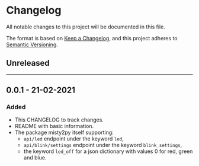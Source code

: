 # Changelog
All notable changes to this project will be documented in this file.

The format is based on [Keep a Changelog](https://keepachangelog.com/en/1.0.0/),
and this project adheres to [Semantic Versioning](https://semver.org/spec/v2.0.0.html).

## Unreleased
- - -

## 0.0.1 - 21-02-2021
### Added
- This CHANGELOG to track changes.
- README with basic information.
- The package misty2py itself supporting:
    - `api/led` endpoint under the keyword `led`,
    - `api/blink/settings` endpoint under the keyword `blink_settings`,
    - the keyword `led_off` for a json dictionary with values 0 for red, green and blue.

